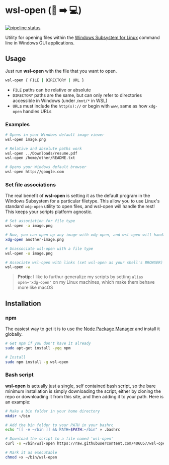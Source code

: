 # wsl-open (:open_file_folder: :arrow_right: :computer:)

[![pipeline
status](https://gitlab.com/4U6U57/wsl-open/badges/master/pipeline.svg)](https://gitlab.com/4U6U57/wsl-open/commits/master)

Utility for opening files within the [Windows Subsystem for Linux][wsl] command
line in Windows GUI applications.

## Usage

Just run **wsl-open** with the file that you want to open.

```bash
wsl-open { FILE | DIRECTORY | URL }

```

- `FILE` paths can be relative or absolute
- `DIRECTORY` paths are the same, but can only refer to directories accessible
  in Windows (under `/mnt/*` in WSL)
- `URL`s must include the `http(s)://` or begin with `www`, same as how
  `xdg-open` handles URLs

### Examples

```bash
# Opens in your Windows default image viewer
wsl-open image.png

# Relative and absolute paths work
wsl-open ../Downloads/resume.pdf
wsl-open /home/other/README.txt

# Opens your Windows default browser
wsl-open http://google.com
```

### Set file associations

The real benefit of **wsl-open** is setting it as the default program in the
Windows Subsystem for a particular filetype. This allow you to use Linux's
standard `xdg-open` utility to open files, and wsl-open will handle the rest!
This keeps your scripts platform agnostic.

```bash
# Set association for file type
wsl-open -a image.png

# Now, you can open up any image with xdg-open, and wsl-open will handle it
xdg-open another-image.png

# Unassociate wsl-open with a file type
wsl-open -u image.png

# Associate wsl-open with links (set wsl-open as your shell's BROWSER)
wsl-open -w
```

> **Protip**: I like to furthur generalize my scripts by setting `alias
> open='xdg-open'` on my Linux machines, which make them behave more like macOS

## Installation

### npm

The easiest way to get it is to use the [Node Package Manager][npm] and install
it globally.

```bash
# Get npm if you don't have it already
sudo apt-get install -yqq npm

# Install
sudo npm install -g wsl-open
```

### Bash script

**wsl-open** is actually just a single, self contained bash script, so the bare
minimum installation is simply downloading the script, either by cloning the
repo or downloading it from this site, and then adding it to your path. Here is
an example:

```bash
# Make a bin folder in your home directory
mkdir ~/bin

# Add the bin folder to your PATH in your bashrc
echo "[[ -e ~/bin ]] && PATH=$PATH:~/bin" » .bashrc

# Download the script to a file named 'wsl-open'
curl -o ~/bin/wsl-open https://raw.githubusercontent.com/4U6U57/wsl-open/master/wsl-open.sh

# Mark it as executable
chmod +x ~/bin/wsl-open
```

[wsl]: https://msdn.microsoft.com/en-us/commandline/wsl/about
[npm]: https://npmjs.com
